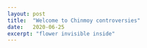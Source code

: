 ```yaml
---
layout: post
title:  "Welcome to Chinmoy controversies"
date:   2020-06-25
excerpt: "flower invisible inside"
---
```


